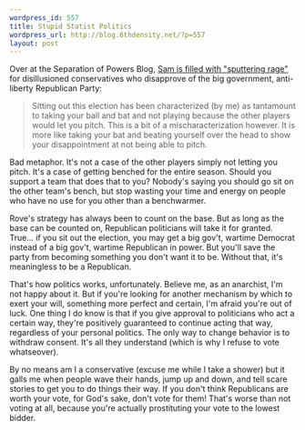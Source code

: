 ```yaml
--- 
wordpress_id: 557
title: Stupid Statist Politics
wordpress_url: http://blog.6thdensity.net/?p=557
layout: post
---
```

Over at the Separation of Powers Blog, <a href="http://tsopb.blogspot.com/2006/10/my-own-sputtering-rage.html#comments">Sam is filled with "sputtering rage"</a> for disillusioned conservatives who  disapprove of the big government, anti-liberty Republican Party:
<blockquote>Sitting out this election has been characterized (by me) as tantamount to taking your ball and bat and not playing because the other players would let you pitch. This is a bit of a mischaracterization however. It is more like taking your bat and beating yourself over the head to show your disappointment at not being able to pitch.</blockquote>
Bad metaphor.  It's not a case of the other players simply not letting you pitch.  It's a case of getting benched for the entire season.  Should you support a team that does that to you?  Nobody's saying you should go sit on the other team's bench, but stop wasting your time and energy on people who have no use for you other than a benchwarmer.

Rove's strategy has always been to count on the base. But as long as the base can be counted on, Republican politicians will take it for granted.  True... if you sit out the election, you may get a big gov't, wartime Democrat instead of a big gov't, wartime Republican in power.  But you'll save the party from becoming something you don't want it to be.  Without that, it's meaningless to be a Republican.

That's how politics works, unfortunately.  Believe me, as an anarchist, I'm not happy about it.  But if you're looking for another mechanism by which to exert your will, something more perfect and certain, I'm afraid you're out of luck.  One thing I do know is that if you give approval to politicians who act a certain way, they're positively guaranteed to continue acting that way, regardless of your personal politics.  The only way to change behavior is to withdraw consent.  It's all they understand (which is why I refuse to vote whatseover).

By no means am I a conservative (excuse me while I take a shower) but it galls me when people wave their hands, jump up and down, and tell scare stories to get you to do things their way.  If you don't think Republicans are worth your vote, for God's sake, don't vote for them!  That's worse than not voting at all, because you're actually prostituting your vote to the lowest bidder.
